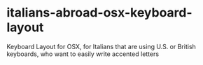 # italians-abroad-osx-keyboard-layout
Keyboard Layout for OSX, for Italians that are using U.S. or British keyboards, who want to easily write accented letters
